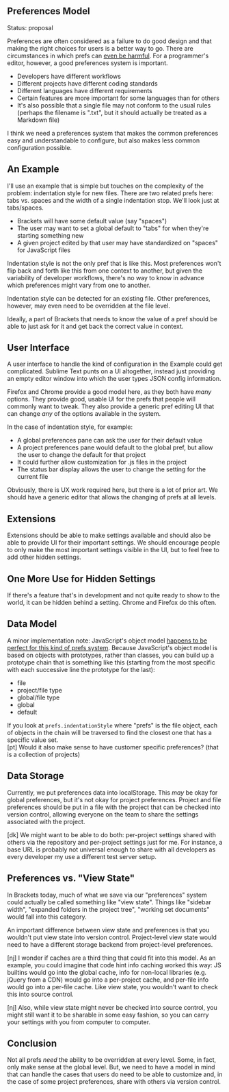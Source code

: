 ## Preferences Model ##

Status: proposal

Preferences are often considered as a failure to do good design and that making the right choices for users is a better way to go. There are circumstances in which prefs can [even be harmful](http://limi.net/checkboxes-that-kill/). For a programmer's editor, however, a good preferences system is important.

* Developers have different workflows
* Different projects have different coding standards
* Different languages have different requirements
* Certain features are more important for some languages than for others
* It's also possible that a single file may not conform to the usual rules (perhaps the filename is ".txt", but it should actually be treated as a Markdown file)

I think we need a preferences system that makes the common preferences easy and understandable to configure, but also makes less common configuration possible.

## An Example ##

I'll use an example that is simple but touches on the complexity of the problem: indentation style for new files. There are two related prefs here: tabs vs. spaces and the width of a single indentation stop. We'll look just at tabs/spaces.

* Brackets will have some default value (say "spaces")
* The user may want to set a global default to "tabs" for when they're starting something new
* A given project edited by that user may have standardized on "spaces" for JavaScript files

Indentation style is not the only pref that is like this. Most preferences won't flip back and forth like this from one context to another, but given the variability of developer workflows, there's no way to know in advance which preferences might vary from one to another.

Indentation style can be detected for an existing file. Other preferences, however, may even need to be overridden at the file level.

Ideally, a part of Brackets that needs to know the value of a pref should be able to just ask for it and get back the correct value in context.

## User Interface ##

A user interface to handle the kind of configuration in the Example could get complicated. Sublime Text punts on a UI altogether, instead just providing an empty editor window into which the user types JSON config information.

Firefox and Chrome provide a good model here, as they both have *many* options. They provide good, usable UI for the prefs that people will commonly want to tweak. They also provide a generic pref editing UI that can change *any* of the options available in the system.

In the case of indentation style, for example:

* A global preferences pane can ask the user for their default value
* A project preferences pane would default to the global pref, but allow the user to change the default for that project
* It could further allow customization for .js files in the project
* The status bar display allows the user to change the setting for the current file

Obviously, there is UX work required here, but there is a lot of prior art. We should have a generic editor that allows the changing of prefs at all levels.

## Extensions ##

Extensions should be able to make settings available and should also be able to provide UI for their important settings. We should encourage people to only make the most important settings visible in the UI, but to feel free to add other hidden settings.

## One More Use for Hidden Settings ##

If there's a feature that's in development and not quite ready to show to the world, it can be hidden behind a setting. Chrome and Firefox do this often.

## Data Model ##

A minor implementation note: JavaScript's object model [happens to be perfect for this kind of prefs system](http://steve-yegge.blogspot.com/2008/10/universal-design-pattern.html). Because JavaScript's object model is based on objects with prototypes, rather than classes, you can build up a prototype chain that is something like this (starting from the most specific with each successive line the prototype for the last):

* file
* project/file type
* global/file type
* global
* default

If you look at `prefs.indentationStyle` where "prefs" is the file object, each of objects in the chain will be traversed to find the closest one that has a specific value set.             
[pt] Would it also make sense to have customer specific preferences? (that is a collection of projects)

## Data Storage ##

Currently, we put preferences data into localStorage. This *may* be okay for global preferences, but it's not okay for project preferences. Project and file preferences should be put in a file with the project that can be checked into version control, allowing everyone on the team to share the settings associated with the project.

[dk] We might want to be able to do both: per-project settings shared with others via the repository and per-project settings just for me. For instance, a base URL is probably not universal enough to share with all developers as every developer my use a different test server setup.

## Preferences vs. "View State" ##

In Brackets today, much of what we save via our "preferences" system could actually be called something like "view state". Things like "sidebar width", "expanded folders in the project tree", "working set documents" would fall into this category.

An important difference between view state and preferences is that you wouldn't put view state into version control. Project-level view state would need to have a different storage backend from project-level preferences.

[nj] I wonder if caches are a third thing that could fit into this model. As an example, you could imagine that code hint info caching worked this way: JS builtins would go into the global cache, info for non-local libraries (e.g. jQuery from a CDN) would go into a per-project cache, and per-file info would go into a per-file cache. Like view state, you wouldn't want to check this into source control.

[nj] Also, while view state might never be checked into source control, you might still want it to be sharable in some easy fashion, so you can carry your settings with you from computer to computer.

## Conclusion ##

Not all prefs *need* the ability to be overridden at every level. Some, in fact, only make sense at the global level. But, we need to have a model in mind that can handle the cases that users do need to be able to customize and, in the case of some project preferences, share with others via version control.